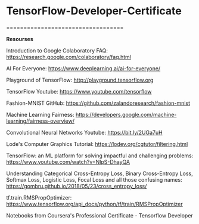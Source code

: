 # TensorFlow-Developer-Certificate
==================================

**Resourses**

Introduction to Google Colaboratory FAQ: https://research.google.com/colaboratory/faq.html

AI For Everyone: https://www.deeplearning.ai/ai-for-everyone/

Playground of TensorFlow: http://playground.tensorflow.org

TensorFlow Youtube: https://www.youtube.com/tensorflow

Fashion-MNIST GitHub: https://github.com/zalandoresearch/fashion-mnist

Machine Learning Fairness: https://developers.google.com/machine-learning/fairness-overview/

Convolutional Neural Networks Youtube: https://bit.ly/2UGa7uH

Lode's Computer Graphics Tutorial: https://lodev.org/cgtutor/filtering.html

TensorFlow: an ML platform for solving impactful and challenging problems: https://www.youtube.com/watch?v=NlpS-DhayQA

Understanding Categorical Cross-Entropy Loss, Binary Cross-Entropy Loss, Softmax Loss, Logistic Loss, Focal Loss and all those confusing names: 
https://gombru.github.io/2018/05/23/cross_entropy_loss/

tf.train.RMSPropOptimizer: https://www.tensorflow.org/api_docs/python/tf/train/RMSPropOptimizer

Notebooks from Coursera's Professional Certificate - Tensorflow Developer

